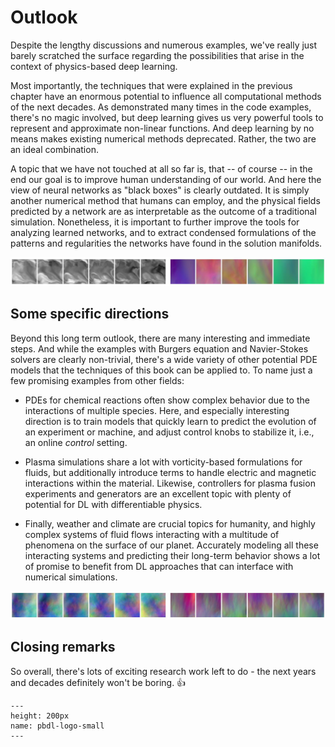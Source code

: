 Outlook
=======================

Despite the lengthy discussions and numerous examples, we've really just barely scratched the surface regarding the possibilities that arise in the context of physics-based deep learning.

Most importantly, the techniques that were explained in the previous chapter have an enormous potential to influence all computational methods of the next decades. As demonstrated many times in the code examples, there's no magic involved, but deep learning gives us very powerful tools to represent and approximate non-linear functions. And deep learning by no means makes existing numerical methods deprecated. Rather, the two are an ideal combination.

A topic that we have not touched at all so far is, that -- of course -- in the end our goal is to improve human understanding of our world. And here the view of neural networks as "black boxes" is clearly outdated. It is simply another numerical method that humans can employ, and the physical fields predicted by a network are as interpretable as the outcome of a traditional simulation. Nonetheless, it is important to further improve the tools for analyzing learned networks, and to extract condensed formulations of the patterns and regularities the networks have found in the solution manifolds.


![Divider](resources/divider2.jpg)

## Some specific directions

Beyond this long term outlook, there are many interesting and immediate steps.
And while the examples with Burgers equation and Navier-Stokes solvers are clearly non-trivial, there's a wide variety of other potential PDE models that the techniques of this book can be applied to. To name just a few promising examples from other fields:

* PDEs for chemical reactions often show complex behavior due to the interactions of multiple species. Here, and especially interesting direction is to train models that quickly learn to predict the evolution of an experiment or machine, and adjust control knobs to stabilize it, i.e., an online _control_ setting.

* Plasma simulations share a lot with vorticity-based formulations for fluids, but additionally introduce terms to handle electric and magnetic interactions within the material. Likewise, controllers for plasma fusion experiments and generators are an excellent topic with plenty of potential for DL with differentiable physics.

* Finally, weather and climate are crucial topics for humanity, and highly complex systems of fluid flows interacting with a multitude of phenomena on the surface of our planet. Accurately modeling all these interacting systems and predicting their long-term behavior shows a lot of promise to benefit from DL approaches that can interface with numerical simulations.


![Divider](resources/divider3.jpg)

## Closing remarks

So overall, there's lots of exciting research work left to do - the next years and decades definitely won't be boring. 👍

```{figure} resources/logo.jpg
---
height: 200px
name: pbdl-logo-small
---
```

